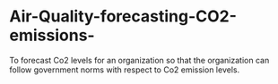 # Air-Quality-forecasting-CO2-emissions-
To forecast Co2 levels for an organization so that the organization can follow government norms with respect to Co2 emission levels.
